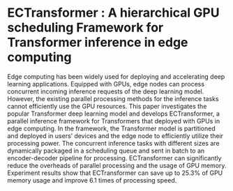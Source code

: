 # ECTransformer : A hierarchical GPU scheduling Framework for Transformer inference in edge computing 

Edge computing has been widely used for deploying and accelerating deep learning applications. Equipped with GPUs, edge nodes can process concurrent incoming inference requests of the deep learning model. However, the existing parallel processing methods for the inference tasks cannot efficiently use the GPU resources. This paper investigates the popular Transformer deep learning model and develops ECTransformer, a parallel inference framework for Transformers that deployed with GPUs in edge computing. In the framework, the Transformer model is partitioned and deployed in users’ devices and the edge node to efficiently utilize their processing power. The concurrent inference tasks with different sizes are dynamically packaged in a scheduling queue and sent in batch to an encoder-decoder pipeline for processing. ECTransformer can significantly reduce the overheads of parallel processing and the usage of GPU memory. Experiment results show that ECTransformer can save up to 25.3$\%$ of GPU memory usage and improve 6.1 times of processing speed.

